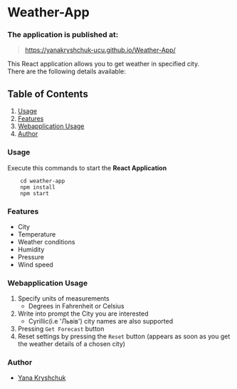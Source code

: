 # Weather-App

### The application is published at:
> https://yanakryshchuk-ucu.github.io/Weather-App/

This React application allows you to get weather in specified city.\
There are the following details available:

## Table of Contents
1. [Usage](https://github.com/yanakryshchuk-ucu/Weather-App/blob/main/README.md#usage)
2. [Features](https://github.com/yanakryshchuk-ucu/Weather-App/blob/main/README.md#features)
3. [Webapplication Usage](https://github.com/yanakryshchuk-ucu/Weather-App/blob/main/README.md#webapplication-usage)
4. [Author](https://github.com/yanakryshchuk-ucu/Weather-App/blob/main/README.md#author)



### Usage

Execute this commands to start the **React Application**
```{shell script}
    cd weather-app
    npm install
    npm start
```
    
### Features

- City
- Temperature
- Weather conditions
- Humidity
- Pressure
- Wind speed 

### Webapplication Usage

1. Specify units of measurements
     - Degrees in Fahrenheit or Celsius
2. Write into prompt the City you are interested
    - Cyrillic(i.e 'Львів') city names are also supported 
3. Pressing `Get Forecast` button
4. Reset settings by pressing the `Reset` button 
(appears as soon as you get the weather details of a chosen city)
 
### Author
- [Yana Kryshchuk](https://github.com/yanakryshchuk-ucu)
